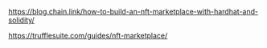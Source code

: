 https://blog.chain.link/how-to-build-an-nft-marketplace-with-hardhat-and-solidity/

https://trufflesuite.com/guides/nft-marketplace/